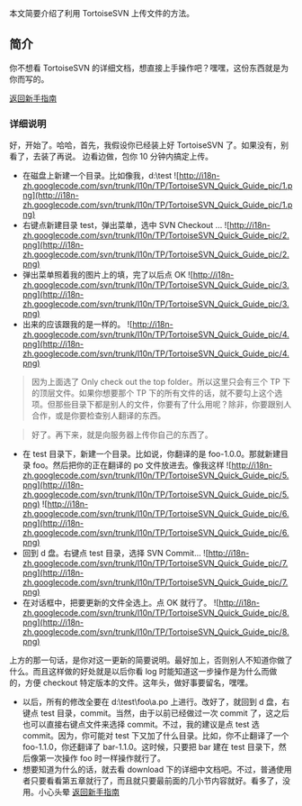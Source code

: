 本文简要介绍了利用 TortoiseSVN 上传文件的方法。
## 简介 ##
你不想看 TortoiseSVN 的详细文档，想直接上手操作吧？嘿嘿，这份东西就是为你而写的。

[返回新手指南](Newbie.md)

### 详细说明 ###

好，开始了。哈哈，首先，我假设你已经装上好 TortoiseSVN 了。如果没有，别看了，去装了再说。
边看边做，包你 10 分钟内搞定上传。
  * 在磁盘上新建一个目录。比如像我，d:\test
![http://i18n-zh.googlecode.com/svn/trunk/l10n/TP/TortoiseSVN_Quick_Guide_pic/1.png](http://i18n-zh.googlecode.com/svn/trunk/l10n/TP/TortoiseSVN_Quick_Guide_pic/1.png)
  * 右键点新建目录 test，弹出菜单，选中 SVN Checkout ...
![http://i18n-zh.googlecode.com/svn/trunk/l10n/TP/TortoiseSVN_Quick_Guide_pic/2.png](http://i18n-zh.googlecode.com/svn/trunk/l10n/TP/TortoiseSVN_Quick_Guide_pic/2.png)
  * 弹出菜单照着我的图片上的填，完了以后点 OK
![http://i18n-zh.googlecode.com/svn/trunk/l10n/TP/TortoiseSVN_Quick_Guide_pic/3.png](http://i18n-zh.googlecode.com/svn/trunk/l10n/TP/TortoiseSVN_Quick_Guide_pic/3.png)
  * 出来的应该跟我的是一样的。
![http://i18n-zh.googlecode.com/svn/trunk/l10n/TP/TortoiseSVN_Quick_Guide_pic/4.png](http://i18n-zh.googlecode.com/svn/trunk/l10n/TP/TortoiseSVN_Quick_Guide_pic/4.png)
> 因为上面选了 Only check out the top folder。所以这里只会有三个 TP 下的顶层文件。如果你想要那个 TP 下的所有文件的话，就不要勾上这个选项。但那些目录下都是别人的文件，你要有了什么用呢？除非，你要跟别人合作，或是你要检查别人翻译的东西。

> 好了。再下来，就是向服务器上传你自己的东西了。
  * 在 test 目录下，新建一个目录。比如说，你翻译的是 foo-1.0.0。那就新建目录 foo。然后把你的正在翻译的 po 文件放进去。像我这样
![http://i18n-zh.googlecode.com/svn/trunk/l10n/TP/TortoiseSVN_Quick_Guide_pic/5.png](http://i18n-zh.googlecode.com/svn/trunk/l10n/TP/TortoiseSVN_Quick_Guide_pic/5.png)
![http://i18n-zh.googlecode.com/svn/trunk/l10n/TP/TortoiseSVN_Quick_Guide_pic/6.png](http://i18n-zh.googlecode.com/svn/trunk/l10n/TP/TortoiseSVN_Quick_Guide_pic/6.png)
  * 回到 d 盘。右键点 test 目录，选择 SVN Commit...
![http://i18n-zh.googlecode.com/svn/trunk/l10n/TP/TortoiseSVN_Quick_Guide_pic/7.png](http://i18n-zh.googlecode.com/svn/trunk/l10n/TP/TortoiseSVN_Quick_Guide_pic/7.png)
  * 在对话框中，把要更新的文件全选上。点 OK 就行了。
![http://i18n-zh.googlecode.com/svn/trunk/l10n/TP/TortoiseSVN_Quick_Guide_pic/8.png](http://i18n-zh.googlecode.com/svn/trunk/l10n/TP/TortoiseSVN_Quick_Guide_pic/8.png)

上方的那一句话，是你对这一更新的简要说明。最好加上，否则别人不知道你做了什么。而且这样做的好处就是以后你看 log 时能知道这一步操作是为什么而做的，方便 checkout 特定版本的文件。这年头，做好事要留名，嘿嘿。

  * 以后，所有的修改全要在 d:\test\foo\a.po 上进行。改好了，就回到 d 盘，右键点 test 目录，commit。当然，由于以前已经做过一次 commit 了，这之后也可以直接右键点文件来选择 commit。不过，我的建议是点 test 选 commit。因为，你可能对 test 下又加了什么目录。比如，你不止翻译了一个 foo-1.1.0，你还翻译了 bar-1.1.0。这时候，只要把 bar 建在 test 目录下，然后像第一次操作 foo 时一样操作就行了。
  * 想要知道为什么的话，就去看 download 下的详细中文档吧。不过，普通使用者只要看看第五章就行了，而且就只要最前面的几小节内容就好。看多了，没用。小心头晕
[返回新手指南](Newbie.md)